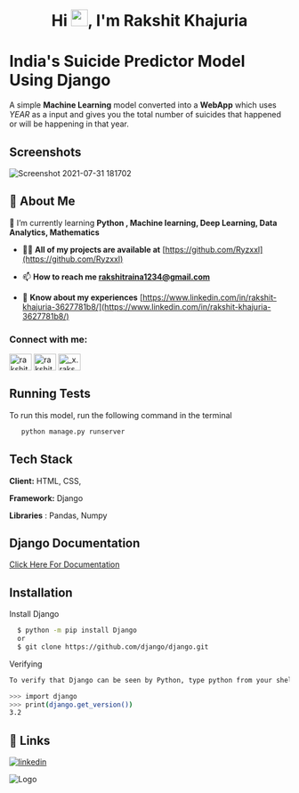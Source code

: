 
<h1 align="center">Hi <img src="https://raw.githubusercontent.com/MartinHeinz/MartinHeinz/master/wave.gif" width="30px">, I'm Rakshit Khajuria</h1>


# India's Suicide Predictor Model Using Django

A simple **Machine Learning** model converted into a **WebApp** which uses *YEAR* as a input and gives you the total number of suicides that happened or will be happening in that year. 

## Screenshots


![Screenshot 2021-07-31 181702](https://user-images.githubusercontent.com/71117423/127740414-e025c03b-4e0b-40e9-ad17-6193089b48c1.png)


## 🚀 About Me

 🌱 I’m currently learning **Python , Machine learning, Deep Learning, Data Analytics, Mathematics**

- 👨‍💻 **All of my projects are available at** [https://github.com/Ryzxxl](https://github.com/Ryzxxl)

- 📫 **How to reach me rakshitraina1234@gmail.com**

- 📄 **Know about my experiences** [https://www.linkedin.com/in/rakshit-khajuria-3627781b8/](https://www.linkedin.com/in/rakshit-khajuria-3627781b8/)

<h3 align="left">Connect with me:</h3>
<p align="left">
<a href="https://linkedin.com/in/rakshit-khajuria-3627781b8" target="blank"><img align="center" src="https://raw.githubusercontent.com/rahuldkjain/github-profile-readme-generator/master/src/images/icons/Social/linked-in-alt.svg" alt="rakshit-khajuria-3627781b8" height="30" width="40" /></a>
<a href="https://kaggle.com/rakshitkhajuria" target="blank"><img align="center" src="https://raw.githubusercontent.com/rahuldkjain/github-profile-readme-generator/master/src/images/icons/Social/kaggle.svg" alt="rakshitkhajuria" height="30" width="40" /></a>
<a href="https://instagram.com/_x.rakshit_s" target="blank"><img align="center" src="https://raw.githubusercontent.com/rahuldkjain/github-profile-readme-generator/master/src/images/icons/Social/instagram.svg" alt="_x.rakshit_s" height="30" width="40" /></a>
</p>


## Running Tests

To run this model, run the following command in the terminal

```bash
   python manage.py runserver
```

  
## Tech Stack

**Client:** HTML, CSS, 

**Framework:**  Django

**Libraries** : Pandas, Numpy

  
## Django Documentation

[Click Here For Documentation](https://docs.djangoproject.com/en/3.2/)

  
## Installation

Install Django 

```bash
  $ python -m pip install Django
  or
  $ git clone https://github.com/django/django.git

```

Verifying 
```bash
To verify that Django can be seen by Python, type python from your shell. Then at the Python prompt, try to import Django:

>>> import django
>>> print(django.get_version())
3.2
```
## 🔗 Links
[![linkedin](https://img.shields.io/badge/linkedin-0A66C2?style=for-the-badge&logo=linkedin&logoColor=white)](https://www.linkedin.com/)

![Logo](https://png.pngtree.com/thumb_back/fw800/background/20190221/ourmid/pngtree-texture-geometric-black-metal-gradient-image_17809.jpg)

    

